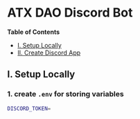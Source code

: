 # ATX DAO Discord Bot

**Table of Contents**
- [I. Setup Locally](#I.-Setup-Locally)
- [II. Create Discord App](#I.-Create-Discord-App)

## I. Setup Locally

### 1. create `.env` for storing variables

```bash
DISCORD_TOKEN=
```
